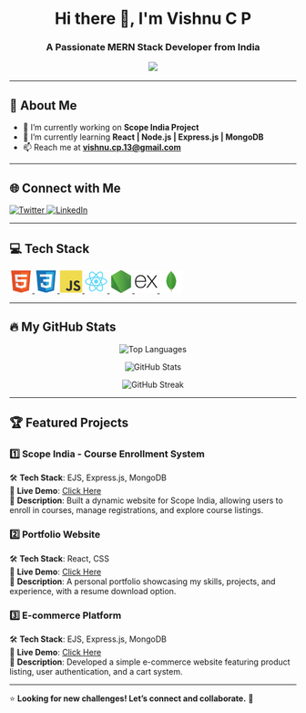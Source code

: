 <h1 align="center">Hi there 👋, I'm Vishnu C P</h1>
<h3 align="center">A Passionate MERN Stack Developer from India</h3>

<p align="center">
  <img src="https://media.tenor.com/f4eKzaPOZUYAAAAM/rz-ds-project.gif" width="800"/>
</p>

---

## 🚀 About Me  
- 🔭 I’m currently working on **Scope India Project**  
- 🌱 I’m currently learning **React | Node.js | Express.js | MongoDB**  
- 📫 Reach me at **vishnu.cp.13@gmail.com**  

---

## 🌐 Connect with Me  
<p align="left">
  <a href="https://twitter.com/cpneyyattinkara" target="_blank">
    <img src="https://raw.githubusercontent.com/rahuldkjain/github-profile-readme-generator/master/src/images/icons/Social/twitter.svg" alt="Twitter" height="30" width="40"/>
  </a>
  <a href="https://www.linkedin.com/in/vishnu-c-21104b348/" target="_blank">
    <img src="https://raw.githubusercontent.com/rahuldkjain/github-profile-readme-generator/master/src/images/icons/Social/linked-in-alt.svg" alt="LinkedIn" height="30" width="40"/>
  </a>
</p>

---

## 💻 Tech Stack  
<p align="left"> 
  <a href="https://developer.mozilla.org/en-US/docs/Web/HTML" target="_blank">
    <img src="https://raw.githubusercontent.com/devicons/devicon/master/icons/html5/html5-original.svg" alt="HTML" width="40" height="40"/> 
  </a>
  <a href="https://developer.mozilla.org/en-US/docs/Web/CSS" target="_blank">
    <img src="https://raw.githubusercontent.com/devicons/devicon/master/icons/css3/css3-original.svg" alt="CSS" width="40" height="40"/> 
  </a>
  <a href="https://developer.mozilla.org/en-US/docs/Web/JavaScript" target="_blank">
    <img src="https://raw.githubusercontent.com/devicons/devicon/master/icons/javascript/javascript-original.svg" alt="JavaScript" width="40" height="40"/> 
  </a>
  <a href="https://reactjs.org/" target="_blank">
    <img src="https://raw.githubusercontent.com/devicons/devicon/master/icons/react/react-original.svg" alt="React" width="40" height="40"/> 
  </a> 
  <a href="https://nodejs.org/" target="_blank">
    <img src="https://raw.githubusercontent.com/devicons/devicon/master/icons/nodejs/nodejs-original.svg" alt="Node.js" width="40" height="40"/> 
  </a> 
  <a href="https://expressjs.com/" target="_blank">
    <img src="https://raw.githubusercontent.com/devicons/devicon/master/icons/express/express-original.svg" alt="Express.js" width="40" height="40" style="background-color: white;"/> 
  </a> 
  <a href="https://www.mongodb.com/" target="_blank">
    <img src="https://raw.githubusercontent.com/devicons/devicon/master/icons/mongodb/mongodb-original.svg" alt="MongoDB" width="40" height="40"/> 
  </a> 
</p>

---

## 🔥 My GitHub Stats  
<p align="center">
  <img src="https://github-readme-stats.vercel.app/api/top-langs?username=vishnu-13-97&show_icons=true&locale=en&layout=compact" alt="Top Languages"/>
</p>

<p align="center">
  <img src="https://github-readme-stats.vercel.app/api?username=vishnu-13-97&show_icons=true&locale=en" alt="GitHub Stats"/>
</p>

<p align="center">
  <img src="https://github-readme-streak-stats.herokuapp.com/?user=vishnu-13-97&" alt="GitHub Streak"/>
</p>

---

## 🏆 Featured Projects  
### 1️⃣ Scope India - Course Enrollment System  
🛠 **Tech Stack**: EJS, Express.js, MongoDB  
🔗 **Live Demo**: [Click Here](https://scope-project-frontend.onrender.com)  
📌 **Description**: Built a dynamic website for Scope India, allowing users to enroll in courses, manage registrations, and explore course listings.

### 2️⃣ Portfolio Website  
🛠 **Tech Stack**: React, CSS  
🔗 **Live Demo**: [Click Here](#)  
📌 **Description**: A personal portfolio showcasing my skills, projects, and experience, with a resume download option.

### 3️⃣ E-commerce Platform  
🛠 **Tech Stack**: EJS, Express.js, MongoDB  
🔗 **Live Demo**: [Click Here](#)  
📌 **Description**: Developed a simple e-commerce website featuring product listing, user authentication, and a cart system.

---

⭐ **Looking for new challenges! Let’s connect and collaborate.** 🚀

